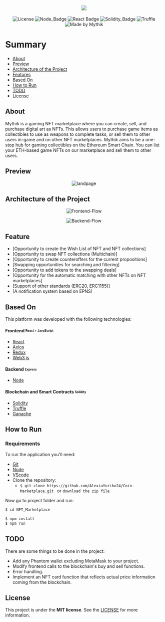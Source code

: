 <h1 align=center>
<img src="https://github.com/yusufb026/Integration_NFT_into_the_RPG/blob/master/src/img/logo.png" />
</h1>

<div align="center">
  
![License](https://img.shields.io/badge/license-MIT-737CA1?style=flat-square) 
![Node_Badge](https://img.shields.io/badge/node-20.15.0-green?style=flat-square)
![React Badge](https://img.shields.io/badge/React-17.0.2-45b8d8?style=flat-square)
![Solidity_Badge](https://img.shields.io/badge/Solidity-%5E8.0.0-yellow?style=flat-square)
![Truffle](https://img.shields.io/badge/Truffle-5.3.14-F0E8E0?style=flat-square)
![Made by Mythik](https://img.shields.io/badge/made%20by-Mythik-pink?style=flat-square)
</div>

# Summary

- [About](#about)
- [Preview](#preview)
- [Architecture of the Project](#architecture)
- [Features](#feature)
- [Based On](#technologies)
- [How to Run](#how-to-run)
- [TODO](#todo)
- [License](#license)

<a id='about'/>

## About

Mythik is a gaming NFT marketplace where you can create, sell, and purchase digital art as NFTs.
This allows users to purchase game items as collectibles to use as weapons to complete tasks, or sell them to other users in-game and on other NFT marketplaces.
Mythik aims to be a one-stop hub for gaming collectibles on the Ethereum Smart Chain.
You can list your ETH-based game NFTs on our marketplace and sell them to other users.


<a id='preview' />

## Preview

<p align="center">
  <img alt="landpage" src="https://github.com/Alexandrolms224/NFT-marketplace/blob/master/src/img/Demo_platform.png">
<p />

<a id='architecture' />

## Architecture of the Project

<p align="center">
  <img alt="Frontend-Flow" src="https://github.com/Alexandrolms224/NFT-marketplace/blob/master/src/img/frontend%20Arch.png">
<p />
<p align="center">
  <img alt="Backend-Flow" src="https://github.com/Alexandrolms224/NFT-marketplace/blob/master/src/img/backend_Arch.png">
<p />

<a id='feature' />

## Feature

- [Opportunity to create the Wish List of NFT and NFT collections] <br>
- [Opportunity to swap NFT collections (Multichain)] <br>
- [Opportunity to create counteroffers for the current propositions] <br>
- [Swapping opportunities for searching and filtering] <br>
- [Opportunity to add tokens to the swapping deals] <br>
- [Opportunity for the automatic matching with other NFTs on NFT marketplaces] <br>
- [Support of other standards (ERC20, ERC1155)] <br>
- [A notification system based on EPNS]

<a id='technologies'/>

## Based On

This platform was developed with the following technologies:

#### **Frontend** <sub><sup>React + JavaScript</sup></sub>
  - [React](https://pt-br.reactjs.org/)
  - [Axios](https://github.com/axios/axios)
  - [Redux](https://redux.js.org/)
  - [Web3.js](https://web3js.readthedocs.io/en/v1.3.4/)

#### **Backend** <sub><sup>Express</sup></sub>
  - [Node](https://nodejs.org/en/download/prebuilt-installer/pt-br/)
 
#### **Blockchain and Smart Contracts** <sub><sup>Solidity</sup></sub>
  - [Solidity](https://docs.soliditylang.org/)
  - [Truffle](https://www.trufflesuite.com/)
  - [Ganache](https://www.trufflesuite.com/ganache)

<a id='how-to-run'/>

##  How to Run

### Requirements

To run the application you'll need:
* [Git](https://git-scm.com)
* [Node](https://nodejs.org/)
* [VScode](https://code.visualstudio.com/download)
* Clone the repository:
  * ```$ git clone https://github.com/AlexiaYuriko24/Coin-Marketplace.git ``` or ```download the zip file```

Now go to project folder and run:
```bash
$ cd NFT_Marketplace

$ npm install
$ npm run
```

<a id='todo'/>

## TODO

There are some things to be done in the project:
 - Add any Phantom wallet excluding MetaMask to your project.
 - Modify frontend calls to the blockchain's buy and sell functions.
 - Error handling.
 - Implement an NFT card function that reflects actual price information coming from the blockchain.


<a id='license'/>

## License

This project is under the **MIT license**. See the [LICENSE](https://github.com/AlexiaYuriko24/Coin-Marketplace/blob/main/LICENCE) for more information.


